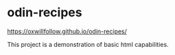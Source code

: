 # odin-recipes

https://oxwillfollow.github.io/odin-recipes/

This project is a demonstration of basic html capabilities.
